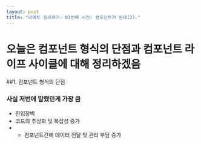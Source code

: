 ```yaml
---
layout: post
title: "리엑트 정리하기- 01번째 시간: 컴포넌트가 뭔데(2)."
---
```

<p style="text-align: center;">
  
# 오늘은 컴포넌트 형식의 단점과 컴포넌트 라이프 사이클에 대해 정리하겠음

##1. 컴포넌트 형식의 단점

### 사실 저번에 말했던게 가장 큼

- 진입장벽
- 코드의 추상화 및 복잡성 증가
- + 컴포넌트간에 데이터 전달 및 관리 부담 증가 


</p>
